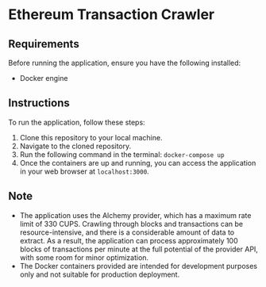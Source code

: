 # Ethereum Transaction Crawler

## Requirements
Before running the application, ensure you have the following installed:
- Docker engine

## Instructions
To run the application, follow these steps:
1. Clone this repository to your local machine.
2. Navigate to the cloned repository.
3. Run the following command in the terminal:
`docker-compose up`
4. Once the containers are up and running, you can access the application in your web browser at `localhost:3000`.

## Note
- The application uses the Alchemy provider, which has a maximum rate limit of 330 CUPS. Crawling through blocks and transactions can be resource-intensive, and there is a considerable amount of data to extract. As a result, the application can process approximately 100 blocks of transactions per minute at the full potential of the provider API, with some room for minor optimization.
- The Docker containers provided are intended for development purposes only and not suitable for production deployment.
